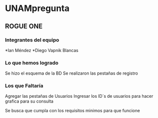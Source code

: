 # UNAMpregunta
## ROGUE ONE
### Integrantes del equipo
*Ian Méndez
*Diego Vapnik Blancas

### Lo que hemos logrado
Se hizo el esquema de la BD 
Se realizaron las pestañas de registro

### Los que Faltaría
Agregar las pestañas de Usuarios
Ingresar los ID´s de usuarios para hacer grafica para su consulta 

Se busca que cumpla con los requisitos minimos para que funcione  
